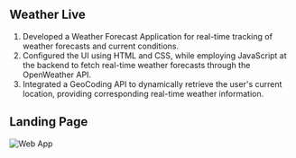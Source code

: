 ## Weather Live

1. Developed a Weather Forecast Application for real-time tracking of weather forecasts and current conditions.
2. Configured the UI using HTML and CSS, while employing JavaScript at the backend to fetch real-time weather forecasts through the OpenWeather API.
3. Integrated a GeoCoding API to dynamically retrieve the user's current location, providing corresponding real-time weather information.

## Landing Page
![Web App](https://github.com/ChakitBhandari/Weather_Application/blob/main/assets/WEBAPP.png)
